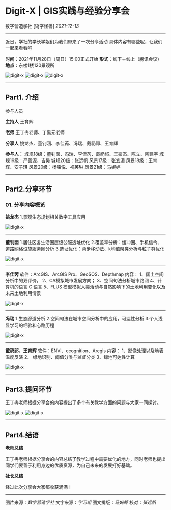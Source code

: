 # Digit-X | GIS实践与经验分享会

 数字营造学社  [術字怪兽]  *2021-12-13*

---------------------------------------------------------

近日，学社的学长学姐们为我们带来了一次分享活动
具体内容有哪些呢，让我们一起来看看吧

**时间**：2021年11月28日（周日）15:00正式开始
**形式**：线下＋线上（腾讯会议）
**地点**：东楼1楼120景观所

<img src="./imgs_/202108_202208/68.jpg" height="auto" width="auto"  title="digit-x" />

<img src="./imgs_/202108_202208/69.jpg" height="auto" width="auto"  title="digit-x" />

<img src="./imgs_/202108_202208/65.jpg" height="auto" width="auto"  title="digit-x" />

--------------------------------

## Part1. 介绍

参与人员

**主持人**
王育辉

**老师**
王丁冉老师、丁禹元老师

**分享人**
姚龙杰、董钊涵、李佳芮、冯瑞、戴礽祁、王育辉

**参与人：**
城规18级：董钊函、冯瑞、李佳芮、戴礽祁、王豪杰、陈立、陶建宇
城规19级：严善源、吉昊
城规20级：张远帆
风景17级：张宜湄
风景18级：王育辉、安子琪
风景20级：杨铭悦、祝芙琳
风景21级：马婉婷

--------------------------------

## Part2.分享环节
### 01. 分享内容概览
**姚龙杰**
1.景观生态规划相关数字工具应用

<img src="./imgs_/202108_202208/70.jpg" height="auto" width="auto"  title="digit-x" />

----------------------------

**董钊函**
1.居住区各⽣活圈层级公服选址优化
2.覆盖率分析：缓冲圈、⼿机信令、道路⽹格设施服务圈分析
3.选址优化：两步移动法、k均值聚类分析与粒⼦群优化

<img src="./imgs_/202108_202208/71.jpg" height="auto" width="auto"  title="digit-x" />

---------------------------

**李佳苪**
软件：ArcGIS、ArcGIS Pro、GeoSOS、Depthmap
内容：
1、国土空间分析中的双评价，
2、CA模拟城市发展方向；
3、空间句法分析城市路网 
4、计算机的语言 C 语言
5、FLUS 模型模拟人类活动与自然影响下的土地利用变化以及未来土地利用情景 

<img src="./imgs_/202108_202208/72.jpg" height="auto" width="auto"  title="digit-x" />

-----------------------------------

**冯瑞**
1.生态廊道分析
2.空间句法在城市空间分析中的应用，可达性分析
3.个人浅显学习的经验和心路历程

<img src="./imgs_/202108_202208/73.jpg" height="auto" width="auto"  title="digit-x" />

-----------------------------------

**戴礽祁、王育辉**
软件：ENVI、ecognition、Arcgis
内容：
1、影像处理以及地表温度反演
2、 绿地识别、阈值分类与监督分类
3、绿地可达性计算

<img src="./imgs_/202108_202208/74.jpg" height="auto" width="auto"  title="digit-x" />

----------------------------------

## Part3.提问环节

王丁冉老师根据分享会的内容提出了多个有关教学方面的问题与大家一同探讨。

<img src="./imgs_/202108_202208/75.jpg" height="auto" width="auto"  title="digit-x" />

<img src="./imgs_/202108_202208/76.jpg" height="auto" width="auto"  title="digit-x" />

----------------------------------

## Part4.结语

**老师总结**

王丁冉老师根据分享会的内容总结了教学过程中需要优化的地方，同时老师也提出同学们要善于利用身边的优质资源，为自己未来的发展打好基础。

**社长总结**

经过此次分享会大家都收获满满！

----------------------------------

图片来源：*数字营造学社*
文字来源：*学习组*
图文排版：*马婉婷*
校对：*张远帆*